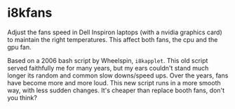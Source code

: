 # i8kfans

Adjust the fans speed in Dell Inspiron laptops (with a nvidia graphics card) to 
maintain the right temperatures. This affect both fans, the cpu and the gpu fan.

Based on a 2006 bash script by Wheelspin, `i8kapplet`. This old script served
faithfully me for many years, but my ears couldn't stand much longer its random
and common slow downs/speed ups. Over the years, fans have become more and more
loud. This new script runs in a more smooth way, with less sudden changes. It's
cheaper than replace booth fans, don't you think?


